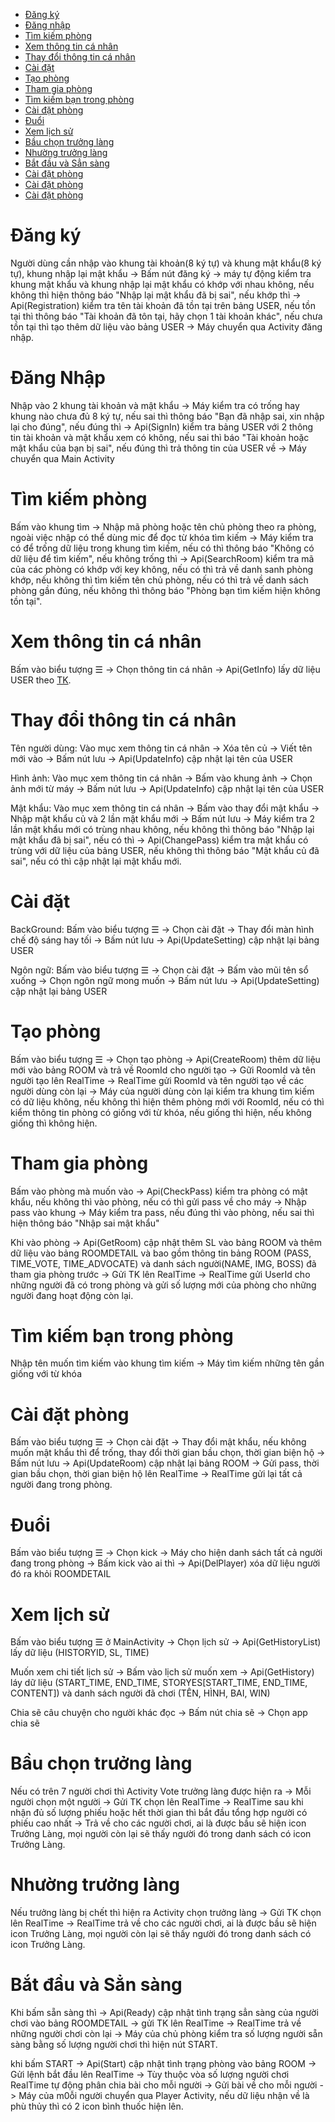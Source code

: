 <ul>
  <li><a href ="#number01">Đăng ký</a></li>
  <li><a href ="#number02">Đăng nhập</a></li>
  <li><a href ="#number03">Tìm kiếm phòng</a></li>
  <li><a href ="#number04">Xem thông tin cá nhân</a></li>
  <li><a href ="#number05">Thay đổi thông tin cá nhân</a></li>
  <li><a href ="#number06">Cài đặt</a></li>
  <li><a href ="#number07">Tạo phòng</a></li>
  <li><a href ="#number08">Tham gia phòng</a></li>
  <li><a href ="#number09">Tìm kiếm bạn trong phòng</a></li>
  <li><a href ="#number10">Cài đặt phòng</a></li>
  <li><a href ="#number11">Đuổi</a></li>
  <li><a href ="#number12">Xem lịch sử</a></li>
  <li><a href ="#number13">Bầu chọn trưởng làng</a></li>
  <li><a href ="#number14">Nhường trưởng làng</a></li>
  <li><a href ="#number15">Bắt đầu và Sẳn sàng</a></li>
  <li><a href ="#number16">Cài đặt phòng</a></li>
  <li><a href ="#number17">Cài đặt phòng</a></li>
  <li><a href ="#number18">Cài đặt phòng</a></li>
</ul>

<h1 id="number01"> Đăng ký </h1>

Người dùng cần nhập vào khung tài khoản(8 ký tự) và khung mật khẩu(8 ký tự), khung nhập lại mật khẩu -> Bấm nút đăng ký -> máy tự động kiểm tra khung mật khẩu và khung nhập lại mật khẩu có khớp với nhau không, nếu không thì hiện thông báo "Nhập lại mật khẩu đã bị sai", nếu khớp thì -> Api(Registration) kiểm tra tên tài khoản đã tồn tại trên bảng USER, nếu tồn tại thì thông báo "Tài khoản đã tôn tại, hãy chọn 1 tài khoản khác", nếu chưa tồn tại thì tạo thêm dữ liệu vào bảng USER -> Máy chuyển qua Activity đăng nhập.

<h1 id="number02"> Đăng Nhập </h1>

Nhập vào 2 khung tài khoản và mật khẩu -> Máy kiểm tra có trống hay khung nào chưa đủ 8 ký tự, nếu sai thì thông báo "Bạn đã nhập sai, xin nhập lại cho đúng", nếu đúng thì -> Api(SignIn) kiểm tra bảng USER với 2 thông tin tài khoản và mật khẩu xem có không, nếu sai thì báo "Tài khoản hoặc mật khẩu của bạn bị sai", nếu đúng thì trả thông tin của USER về -> Máy chuyển qua Main Activity

<h1 id="number03"> Tìm kiếm phòng </h1>

Bấm vào khung tìm -> Nhập mã phòng hoặc tên chủ phòng theo ra phòng, ngoài việc nhập có thể dùng mic để đọc từ khóa tìm kiếm -> Máy kiểm tra có để trống dữ liệu trong khung tìm kiếm, nếu có thì thông báo "Không có dữ liệu để tìm kiếm", nếu không trống thì -> Api(SearchRoom) kiểm tra mã của các phòng có khớp với key không, nếu có thì trả về danh sanh phòng khớp, nếu không thì tìm kiếm tên chủ phòng, nếu có thì trả về danh sách phòng gần đúng, nếu không thì thông báo "Phòng bạn tìm kiếm hiện không tồn tại".

<h1 id="number04"> Xem thông tin cá nhân </h1>

Bấm vào biểu tượng ☰ -> Chọn thông tin cá nhân -> Api(GetInfo) lấy dữ liệu USER theo <u>TK</u>.

<h1 id="number05"> Thay đổi thông tin cá nhân </h1>

Tên người dùng: Vào mục xem thông tin cá nhân -> Xóa tên củ -> Viết tên mới vào -> Bấm nút lưu -> Api(UpdateInfo) cập nhật lại tên của USER

Hình ảnh: Vào mục xem thông tin cá nhân -> Bấm vào khung ảnh -> Chọn ảnh mới từ máy -> Bấm nút lưu -> Api(UpdateInfo) cập nhật lại tên của USER

Mật khẩu: Vào mục xem thông tin cá nhân -> Bấm vào thay đổi mật khẩu -> Nhập mật khẩu củ và 2 lần mật khẩu mới -> Bấm nút lưu -> Máy kiểm tra 2 lần mật khẩu mới có trùng nhau không, nếu không thì thông báo "Nhập lại mật khẩu đã bị sai", nếu có thì -> Api(ChangePass) kiểm tra mật khẩu có trùng với dữ liệu của bảng USER, nếu không thì thông báo "Mật khẩu củ đã sai", nếu có thì cập nhật lại mật khẩu mới.

<h1 id="number06"> Cài đặt </h1>

BackGround: Bấm vào biểu tượng ☰ -> Chọn cài đặt -> Thay đổi màn hình chế độ sáng hay tối -> Bấm nút lưu -> Api(UpdateSetting) cập nhật lại bảng USER

Ngôn ngữ: Bấm vào biểu tượng ☰ -> Chọn cài đặt -> Bấm vào mũi tên sổ xuống -> Chọn ngôn ngữ mong muốn -> Bấm nút lưu -> Api(UpdateSetting) cập nhật lại bảng USER

<h1 id="number07"> Tạo phòng </h1>

Bấm vào biểu tượng ☰ -> Chọn tạo phòng -> Api(CreateRoom) thêm dữ liệu mới vào bảng ROOM và trả về RoomId cho người tạo -> Gữi RoomId và tên người tạo lên RealTime -> RealTime gửi RoomId và tên người tạo về các người dùng còn lại -> Máy của người dùng còn lại kiểm tra khung tìm kiếm có dữ liệu không, nếu không thì hiện thêm phòng mới với RoomId, nếu có thì kiểm thông tin phòng có giống với từ khóa, nếu giống thì hiện, nếu không giống thì không hiện.

<h1 id="number08"> Tham gia phòng </h1>

Bấm vào phòng mà muốn vào -> Api(CheckPass) kiểm tra phòng có mật khẩu, nếu không thì vào phòng, nếu có thì gửi pass về cho máy -> Nhập pass vào khung -> Máy kiểm tra pass, nếu đúng thì vào phòng, nếu sai thì hiện thông báo "Nhập sai mật khẩu"

Khi vào phòng -> Api(GetRoom) cập nhật thêm SL vào bảng ROOM và thêm dữ liệu vào bảng ROOMDETAIL và bao gồm thông tin bảng ROOM (PASS, TIME_VOTE, TIME_ADVOCATE) và danh sách người(NAME, IMG, BOSS) đã tham gia phòng trước -> Gửi TK lên RealTime -> RealTime gửi UserId cho những người đã có trong phòng và gửi số lượng mới của phòng cho những người đang hoạt động còn lại.

<h1 id="number09"> Tìm kiếm bạn trong phòng </h1>

Nhập tên muốn tìm kiếm vào khung tìm kiếm -> Máy tìm kiếm những tên gần giống với từ khóa

<h1 id="number10"> Cài đặt phòng </h1>

Bấm vào biểu tượng ☰ -> Chọn cài đặt -> Thay đổi mật khẩu, nếu không muốn mật khẩu thì để trống, thay đổi thời gian bầu chọn, thời gian biện hộ -> Bấm nút lưu -> Api(UpdateRoom) cập nhật lại bảng ROOM -> Gửi pass, thời gian bầu chọn, thời gian biện hộ lên RealTime -> RealTime gửi lại tất cả người đang trong phòng.

<h1 id="number11"> Đuổi </h1>

Bấm vào biểu tượng ☰ -> Chọn kick -> Máy cho hiện danh sách tất cả người đang trong phòng -> Bấm kick vào ai thì -> Api(DelPlayer) xóa dữ liệu người đó ra khỏi ROOMDETAIL

<h1 id="number12"> Xem lịch sử </h1>

Bấm vào biểu tượng ☰ ở MainActivity -> Chọn lịch sử -> Api(GetHistoryList) lấy dữ liệu  (HISTORYID, SL, TIME)

Muốn xem chi tiết lịch sử -> Bấm vào lịch sử muốn xem -> Api(GetHistory) láy dữ liệu (START_TIME, END_TIME, STORYES[START_TIME, END_TIME, CONTENT]) và danh sách người đã chơi (TÊN, HÌNH, BAI, WIN)

Chia sẽ câu chuyện cho người khác đọc -> Bấm nút chia sẽ -> Chọn app chia sẽ

<h1 id="number13"> Bầu chọn trưởng làng </h1>

Nếu có trên 7 người chơi thì Activity Vote trưởng làng được hiện ra -> Mỗi người chọn một người -> Gửi TK chọn lên RealTime -> RealTime sau khi nhận đủ số lượng phiếu hoặc hết thời gian thì bắt đầu tổng hợp người có phiếu cao nhất -> Trả về cho các người chơi, ai là được bầu sẽ hiện icon Trưởng Làng, mọi người còn lại sẽ thấy người đó trong danh sách có icon Trưởng Làng.

<h1 id="number14"> Nhường trưởng làng </h1>

Nếu trưởng làng bị chết thì hiện ra Activity chọn trưởng làng -> Gửi TK chọn lên RealTime -> RealTime trả về cho các người chơi, ai là được bầu sẽ hiện icon Trưởng Làng, mọi người còn lại sẽ thấy người đó trong danh sách có icon Trưởng Làng.

<h1 id="number15"> Bắt đầu và Sẳn sàng </h1>

Khi bấm sẵn sàng thì -> Api(Ready) cập nhật tình trạng sẳn sàng của người chơi vào bảng ROOMDETAIL -> gửi TK lên RealTime -> RealTime trả về những người chơi còn lại -> Máy của chủ phòng kiểm tra số lượng người sẵn sàng bằng số lượng người chơi thì hiện nút START.

khi bấm START -> Api(Start) cập nhật tình trạng phòng vào bảng ROOM -> Gửi lệnh bắt đầu lên RealTime -> Tùy thuộc vòa số lượng người chơi RealTime tự động phân chia bài cho mỗi người -> Gửi bài về cho mỗi người -> Máy của m0ỗi người chuyển qua Player Activity, nếu dữ liệu nhận về là phù thủy thì có 2 icon bình thuốc hiện lên.
